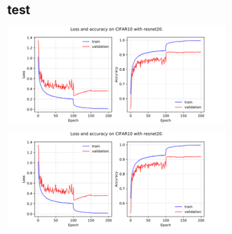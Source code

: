 # test



<p align="center">
  
  <img src="test.svg">
</p>


<p align="center">
  
  <a href="/chenyaofo/test/raw/master/test.svg?sanitize=true">  <img src="test.svg"> </a>
</p>




